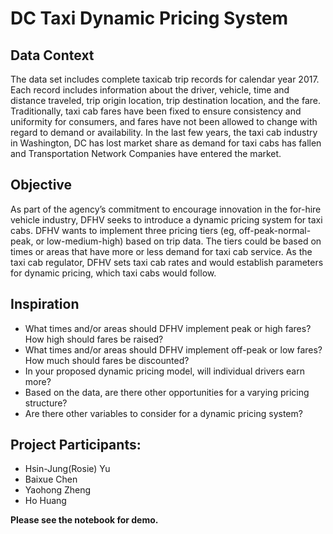 # DC Taxi Dynamic Pricing System

## Data Context
The data set includes complete taxicab trip records for calendar year 2017. Each record includes information about the driver, vehicle, time and distance traveled, trip origin location, trip destination location, and the fare. Traditionally, taxi cab fares have been fixed to ensure consistency and uniformity for consumers, and fares have not been allowed to change with regard to demand or availability. In the last few years, the taxi cab industry in Washington, DC has lost market share as demand for taxi cabs has fallen and Transportation Network Companies have entered the market.

## Objective
As part of the agency’s commitment to encourage innovation in the for-hire vehicle industry, DFHV seeks to introduce a dynamic pricing system for taxi cabs. DFHV wants to implement three pricing tiers (eg, off-peak-normal-peak, or low-medium-high) based on trip data. The tiers could be based on times or areas that have more or less demand for taxi cab service. As the taxi cab regulator, DFHV sets taxi cab rates and would establish parameters for dynamic pricing, which taxi cabs would follow.

## Inspiration
- What times and/or areas should DFHV implement peak or high fares? How high should fares be raised? 
- What times and/or areas should DFHV implement off-peak or low fares? How much should fares be discounted?
- In your proposed dynamic pricing model, will individual drivers earn more? 
- Based on the data, are there other opportunities for a varying pricing structure?
- Are there other variables to consider for a dynamic pricing system?

## Project Participants:

- Hsin-Jung(Rosie) Yu
- Baixue Chen
- Yaohong Zheng
- Ho Huang

**Please see the notebook for demo.**

